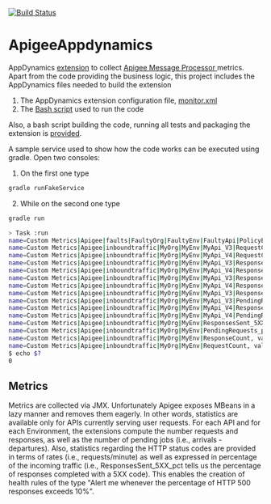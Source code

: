 [![Build Status](https://travis-ci.org/massiccio/ApigeeAppdynamics.png?branch=master)](https://travis-ci.org/massiccio/ApigeeAppdynamics)

# ApigeeAppdynamics
AppDynamics [extension](https://docs.appdynamics.com/display/PRO45/Build+a+Monitoring+Extension+Using+Scripts) to collect [Apigee Message Processor ](https://docs.apigee.com/private-cloud/v4.18.01/how-monitor) metrics.
Apart from the code providing the business logic, this project includes the AppDynamics files needed to build the extension
1. The AppDynamics extension configuration file, [monitor.xml](https://github.com/massiccio/ApigeeAppdynamics/blob/master/config/monitor.xml)
2. The [Bash script]() used to run the code

Also, a bash script building the code, running all tests and packaging the extension is [provided](https://github.com/massiccio/ApigeeAppdynamics/blob/master/buildExtension.sh).

A sample service used to show how the code works can be executed using gradle. Open two consoles:
1. On the first one type
```bash
gradle runFakeService
```
2. While on the second one type
```bash
gradle run

> Task :run
name=Custom Metrics|Apigee|faults|FaultyOrg|FaultyEnv|FaultyApi|PolicyErrors, value=1
name=Custom Metrics|Apigee|inboundtraffic|MyOrg|MyEnv|MyApi_V3|RequestCount, value=2
name=Custom Metrics|Apigee|inboundtraffic|MyOrg|MyEnv|MyApi_V4|RequestCount, value=3
name=Custom Metrics|Apigee|inboundtraffic|MyOrg|MyEnv|MyApi_V3|ResponseCount, value=4
name=Custom Metrics|Apigee|inboundtraffic|MyOrg|MyEnv|MyApi_V4|ResponseCount, value=5
name=Custom Metrics|Apigee|inboundtraffic|MyOrg|MyEnv|MyApi_V3|ResponsesSent_5XX, value=6
name=Custom Metrics|Apigee|inboundtraffic|MyOrg|MyEnv|MyApi_V4|ResponsesSent_5XX, value=7
name=Custom Metrics|Apigee|inboundtraffic|MyOrg|MyEnv|MyApi_V3|ResponsesSent_5XX_pct, value=150
name=Custom Metrics|Apigee|inboundtraffic|MyOrg|MyEnv|MyApi_V3|PendingRequests_pct,  value=0
name=Custom Metrics|Apigee|inboundtraffic|MyOrg|MyEnv|MyApi_V4|ResponsesSent_5XX_pct, value=140
name=Custom Metrics|Apigee|inboundtraffic|MyOrg|MyEnv|MyApi_V4|PendingRequests_pct,  value=0
name=Custom Metrics|Apigee|inboundtraffic|MyOrg|MyEnv|ResponsesSent_5XX_pct, value=144
name=Custom Metrics|Apigee|inboundtraffic|MyOrg|MyEnv|PendingRequests_pct,  value=0
name=Custom Metrics|Apigee|inboundtraffic|MyOrg|MyEnv|ResponseCount, value=9
name=Custom Metrics|Apigee|inboundtraffic|MyOrg|MyEnv|RequestCount, value=5
$ echo $?
0
```

## Metrics

Metrics are collected via JMX. Unfortunately Apigee exposes MBeans in a lazy manner and removes them eagerly.
In other words, statistics are available only for APIs currently serving user requests.
For each API and for each Environment, the extensions compute the number requests and responses, as well as the number of pending jobs (i.e., arrivals - departures).
Also, statistics regarding the HTTP status codes are provided in terms of rates (i.e., requests/minute) as well as expressed in percentage of the incoming traffic (i.e., ResponsesSent_5XX_pct tells us the percentage of responses completed with a 5XX code).
This enables the creation of health rules of the type "Alert me whenever the percentage of HTTP 500 responses exceeds 10%".
